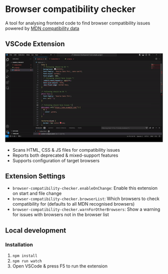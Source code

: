 # Browser compatibility checker

A tool for analysing frontend code to find browser compatibility issues powered by [MDN compatibility data](https://developer.mozilla.org/en-US/)

## VSCode Extension

![](preview.gif)

- Scans HTML, CSS & JS files for compatibility issues
- Reports both deprecated & mixed-support features 
- Supports configuration of target browsers

## Extension Settings
- `browser-compatibility-checker.enableOnChange`: Enable this extension on start and file change
- `browser-compatibility-checker.browserList`: Which browsers to check compatibility for (defaults to all MDN recognised browsers)
- `browser-compatibility-checker.warnForOtherBrowsers`: Show a warning for issues with browsers not in the browser list

## Local development
### Installation
1. `npm install`
2. `npm run watch`
3. Open VSCode & press F5 to run the extension
